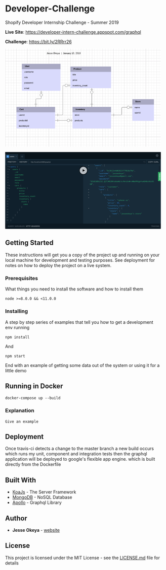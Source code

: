 # Developer-Challenge

Shopify Developer Internship Challenge - Summer 2019

**Live Site**: https://developer-intern-challenge.appspot.com/graphql <br/>

**Challenge**: https://bit.ly/2RRrr26 <br/>

![](/images/design.png?raw=true)

![](/images/graphql.png?raw=true)

## Getting Started

These instructions will get you a copy of the project up and running on your local machine for development and testing purposes. See deployment for notes on how to deploy the project on a live system.

### Prerequisites

What things you need to install the software and how to install them

```
node >=8.0.0 && <11.0.0
```

### Installing

A step by step series of examples that tell you how to get a development env running

```
npm install
```

And

```
npm start
```

End with an example of getting some data out of the system or using it for a little demo

## Running in Docker

```
docker-compose up --build
```

### Explanation
```
Give an example
```

## Deployment
Once travis-ci detects a change to the master branch a new build occurs which runs my unit, component and integration tests then the graphql application will be deployed to google's flexible app engine. which is built directly from the Dockerfile

## Built With

* [KoaJs](https://koajs.com) - The Server Framework
* [MongoDB](https://www.mongodb.com) - NoSQL Database
* [Apollo](https://www.apollographql.com) - Graphql Library

## Author

* **Jesse Okeya** - [website](http://jesseokeya.com)

## License

This project is licensed under the MIT License - see the [LICENSE.md](LICENSE.md) file for details
